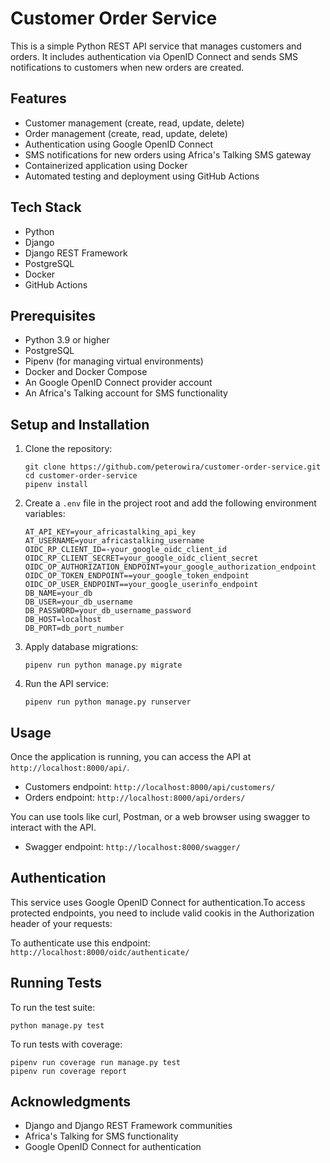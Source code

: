 # Customer Order Service

This is a simple Python REST API service that  manages customers and orders. It includes authentication via OpenID Connect and sends SMS notifications to customers when new orders are created.

## Features

- Customer management (create, read, update, delete)
- Order management (create, read, update, delete)
- Authentication using Google OpenID Connect
- SMS notifications for new orders using Africa's Talking SMS gateway
- Containerized application using Docker
- Automated testing and deployment using GitHub Actions

## Tech Stack

- Python 
- Django 
- Django REST Framework
- PostgreSQL
- Docker
- GitHub Actions

## Prerequisites

- Python 3.9 or higher
- PostgreSQL
- Pipenv (for managing virtual environments)
- Docker and Docker Compose
- An Google OpenID Connect provider account
- An Africa's Talking account for SMS functionality

## Setup and Installation

1. Clone the repository:
   ```
   git clone https://github.com/peterowira/customer-order-service.git
   cd customer-order-service
   pipenv install
   ```

2. Create a `.env` file in the project root and add the following environment variables:
   ```
   AT_API_KEY=your_africastalking_api_key
   AT_USERNAME=your_africastalking_username
   OIDC_RP_CLIENT_ID=-your_google_oidc_client_id
   OIDC_RP_CLIENT_SECRET=your_google_oidc_client_secret
   OIDC_OP_AUTHORIZATION_ENDPOINT=your_google_authorization_endpoint
   OIDC_OP_TOKEN_ENDPOINT==your_google_token_endpoint
   OIDC_OP_USER_ENDPOINT==your_google_userinfo_endpoint
   DB_NAME=your_db
   DB_USER=your_db_username
   DB_PASSWORD=your_db_username_password
   DB_HOST=localhost
   DB_PORT=db_port_number
   ```


3. Apply database migrations:
   ```
   pipenv run python manage.py migrate
   ```

4. Run the API service:
   ```
   pipenv run python manage.py runserver
   ```

## Usage

Once the application is running, you can access the API at `http://localhost:8000/api/`.

- Customers endpoint: `http://localhost:8000/api/customers/`
- Orders endpoint: `http://localhost:8000/api/orders/`

You can use tools like curl, Postman, or a web browser using swagger to interact with the API.

- Swagger endpoint: `http://localhost:8000/swagger/`


## Authentication

This service uses Google OpenID Connect for authentication.To access protected endpoints, you need to include valid cookis in the Authorization header of your requests:

To authenticate use this endpoint: `http://localhost:8000/oidc/authenticate/`




## Running Tests

To run the test suite:

```
python manage.py test

```

To run tests with coverage:

```
pipenv run coverage run manage.py test
pipenv run coverage report
```


## Acknowledgments

- Django and Django REST Framework communities
- Africa's Talking for SMS functionality
- Google OpenID Connect for authentication


